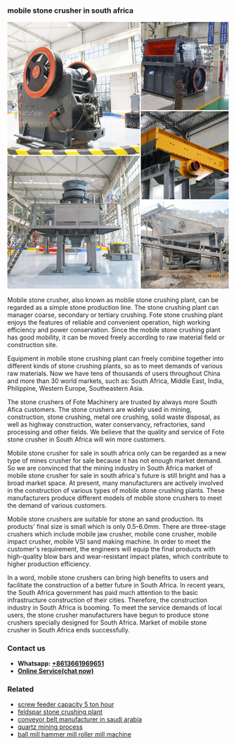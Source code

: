 <h3>mobile stone crusher in south africa</h3><img src='1702950254.jpg' alt=''><p>Mobile stone crusher, also known as mobile stone crushing plant, can be regarded as a simple stone production line. The stone crushing plant can manager coarse, secondary or tertiary crushing. Fote stone crushing plant enjoys the features of reliable and convenient operation, high working efficiency and power conservation. Since the mobile stone crushing plant has good mobility, it can be moved freely according to raw material field or construction site.</p><p>Equipment in mobile stone crushing plant can freely combine together into different kinds of stone crushing plants, so as to meet demands of various raw materials. Now we have tens of thousands of users throughout China and more than 30 world markets, such as: South Africa, Middle East, India, Philippine, Western Europe, Southeastern Asia.</p><p>The stone crushers of Fote Machinery are trusted by always more South Afica customers. The stone crushers are widely used in mining, construction, stone crushing, metal ore crushing, solid waste disposal, as well as highway construction, water conservancy, refractories, sand processing and other fields. We believe that the quality and service of Fote stone crusher in South Africa will win more customers.</p><p>Mobile stone crusher for sale in south africa only can be regarded as a new type of mines crusher for sale because it has not enough market demand. So we are convinced that the mining industry in South Africa market of mobile stone crusher for sale in south africa's future is still bright and has a broad market space. At present, many manufacturers are actively involved in the construction of various types of mobile stone crushing plants. These manufacturers produce different models of mobile stone crushers to meet the demand of various customers.</p><p>Mobile stone crushers are suitable for stone an sand production. Its products' final size is small which is only 0.5-6.0mm. There are three-stage crushers which include mobile jaw crusher, mobile cone crusher, mobile impact crusher, mobile VSI sand making machine. In order to meet the customer's requirement, the engineers will equip the final products with high-quality blow bars and wear-resistant impact plates, which contribute to higher production efficiency.</p><p>In a word, mobile stone crushers can bring high benefits to users and facilitate the construction of a better future in South Africa. In recent years, the South Africa government has paid much attention to the basic infrastructure construction of their cities. Therefore, the construction industry in South Africa is booming. To meet the service demands of local users, the stone crusher manufacturers have begun to produce stone crushers specially designed for South Africa. Market of mobile stone crusher in South Africa ends successfully.</p><h3>Contact us</h3><ul><li><strong>Whatsapp:&nbsp;<a href="https://wa.me/8613661969651">+8613661969651</a></strong></li><li><a href="https://swt.shibang-china.com/?git&amp;zhl&amp;mobile stone crusher in south africa"><strong>Online Service(chat now)</strong></a></li></ul><h3>Related</h3><ul><li><a href='screw feeder capacity 5 ton hour.md'>screw feeder capacity 5 ton hour</a></li><li><a href='feldspar stone crushing plant.md'>feldspar stone crushing plant</a></li><li><a href='conveyor belt manufacturer in saudi arabia.md'>conveyor belt manufacturer in saudi arabia</a></li><li><a href='quartz mining process.md'>quartz mining process</a></li><li><a href='ball mill hammer mill roller mill machine.md'>ball mill hammer mill roller mill machine</a></li></ul>